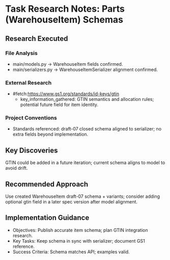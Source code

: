 <!-- markdownlint-disable-file -->
# Task Research Notes: Parts (WarehouseItem) Schemas

## Research Executed

### File Analysis
- main/models.py → WarehouseItem fields confirmed.
- main/serializers.py → WarehouseItemSerializer alignment confirmed.

### External Research
- #fetch:https://www.gs1.org/standards/id-keys/gtin
  - key_information_gathered: GTIN semantics and allocation rules; potential future field for item identity.

### Project Conventions
- Standards referenced: draft-07 closed schema aligned to serializer; no extra fields beyond implementation.

## Key Discoveries
GTIN could be added in a future iteration; current schema aligns to model to avoid drift.

## Recommended Approach
Use created WarehouseItem draft-07 schema + variants; consider adding optional gtin field in a later spec version after model alignment.

## Implementation Guidance
- Objectives: Publish accurate item schema; plan GTIN integration research.
- Key Tasks: Keep schema in sync with serializer; document GS1 reference.
- Success Criteria: Schema matches API; examples valid.
